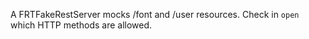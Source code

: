 A FRTFakeRestServer mocks /font and /user resources. Check in `open` which HTTP methods are allowed.